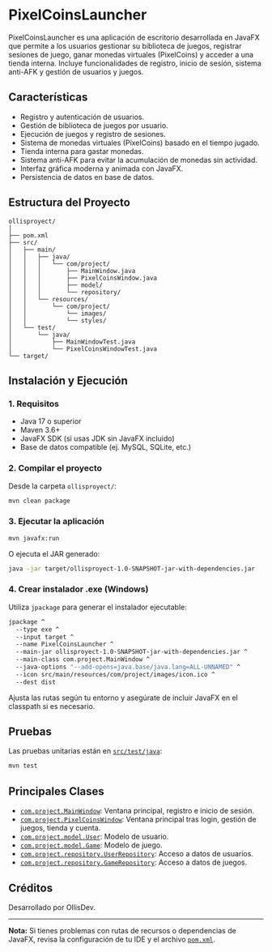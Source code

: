 # PixelCoinsLauncher

PixelCoinsLauncher es una aplicación de escritorio desarrollada en JavaFX que permite a los usuarios gestionar su biblioteca de juegos, registrar sesiones de juego, ganar monedas virtuales (PixelCoins) y acceder a una tienda interna. Incluye funcionalidades de registro, inicio de sesión, sistema anti-AFK y gestión de usuarios y juegos.

## Características

- Registro y autenticación de usuarios.
- Gestión de biblioteca de juegos por usuario.
- Ejecución de juegos y registro de sesiones.
- Sistema de monedas virtuales (PixelCoins) basado en el tiempo jugado.
- Tienda interna para gastar monedas.
- Sistema anti-AFK para evitar la acumulación de monedas sin actividad.
- Interfaz gráfica moderna y animada con JavaFX.
- Persistencia de datos en base de datos.

## Estructura del Proyecto

```
ollisproyect/
│
├── pom.xml
├── src/
│   ├── main/
│   │   ├── java/
│   │   │   └── com/project/
│   │   │       ├── MainWindow.java
│   │   │       ├── PixelCoinsWindow.java
│   │   │       ├── model/
│   │   │       └── repository/
│   │   └── resources/
│   │       └── com/project/
│   │           └── images/
│   │           └── styles/
│   └── test/
│       └── java/
│           ├── MainWindowTest.java
│           └── PixelCoinsWindowTest.java
└── target/
```

## Instalación y Ejecución

### 1. Requisitos

- Java 17 o superior
- Maven 3.6+
- JavaFX SDK (si usas JDK sin JavaFX incluido)
- Base de datos compatible (ej. MySQL, SQLite, etc.)

### 2. Compilar el proyecto

Desde la carpeta `ollisproyect/`:

```sh
mvn clean package
```

### 3. Ejecutar la aplicación

```sh
mvn javafx:run
```

O ejecuta el JAR generado:

```sh
java -jar target/ollisproyect-1.0-SNAPSHOT-jar-with-dependencies.jar
```

### 4. Crear instalador .exe (Windows)

Utiliza `jpackage` para generar el instalador ejecutable:

```sh
jpackage ^
  --type exe ^
  --input target ^
  --name PixelCoinsLauncher ^
  --main-jar ollisproyect-1.0-SNAPSHOT-jar-with-dependencies.jar ^
  --main-class com.project.MainWindow ^
  --java-options "--add-opens=java.base/java.lang=ALL-UNNAMED" ^
  --icon src/main/resources/com/project/images/icon.ico ^
  --dest dist
```

Ajusta las rutas según tu entorno y asegúrate de incluir JavaFX en el classpath si es necesario.

## Pruebas

Las pruebas unitarias están en [`src/test/java`](src/test/java):

```sh
mvn test
```

## Principales Clases

- [`com.project.MainWindow`](src/main/java/com/project/MainWindow.java): Ventana principal, registro e inicio de sesión.
- [`com.project.PixelCoinsWindow`](src/main/java/com/project/PixelCoinsWindow.java): Ventana principal tras login, gestión de juegos, tienda y cuenta.
- [`com.project.model.User`](src/main/java/com/project/model/User.java): Modelo de usuario.
- [`com.project.model.Game`](src/main/java/com/project/model/Game.java): Modelo de juego.
- [`com.project.repository.UserRepository`](src/main/java/com/project/repository/UserRepository.java): Acceso a datos de usuarios.
- [`com.project.repository.GameRepository`](src/main/java/com/project/repository/GameRepository.java): Acceso a datos de juegos.

## Créditos

Desarrollado por OllisDev.

---

**Nota:** Si tienes problemas con rutas de recursos o dependencias de JavaFX, revisa la configuración de tu IDE y el archivo [`pom.xml`](pom.xml).
